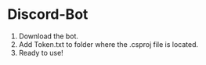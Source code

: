 # Discord-Bot
1. Download the bot.
2. Add Token.txt to folder where the .csproj file is located.
3. Ready to use!
